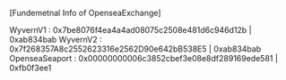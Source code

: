 [Fundemetnal Info of OpenseaExchange]

WyvernV1 : 0x7be8076f4ea4a4ad08075c2508e481d6c946d12b | 0xab834bab
WyvernV2 : 0x7f268357A8c2552623316e2562D90e642bB538E5 | 0xab834bab
OpenseaSeaport : 0x00000000006c3852cbef3e08e8df289169ede581 | 0xfb0f3ee1
